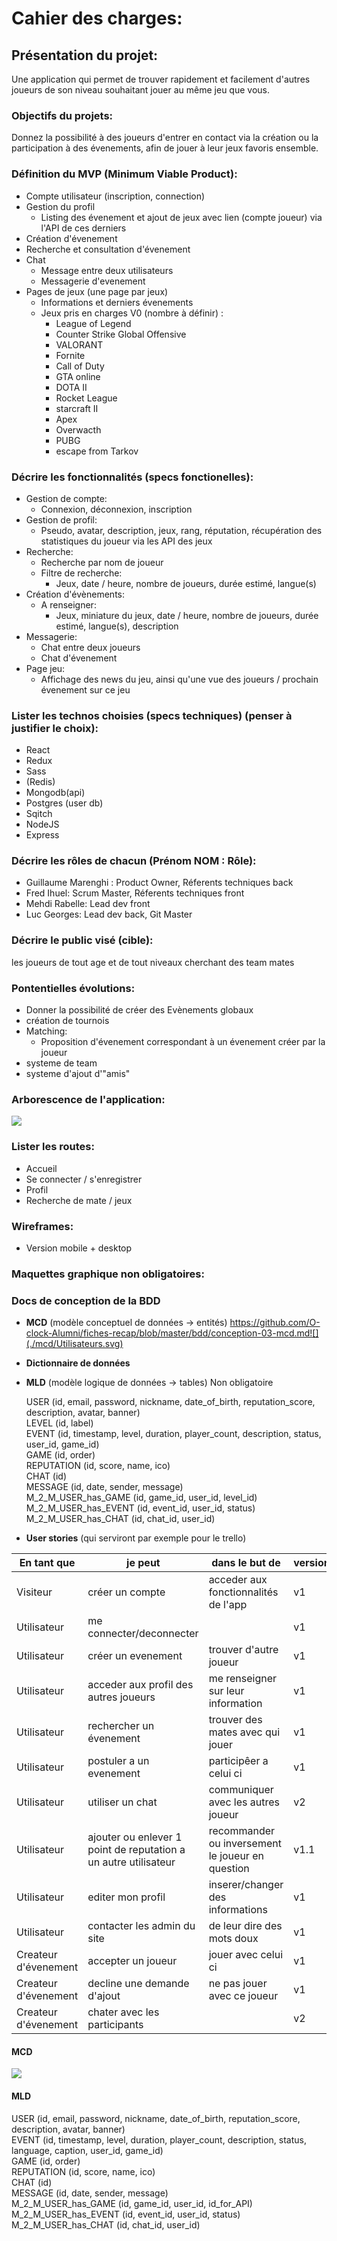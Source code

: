 # Cahier des charges:

## Présentation du projet:

Une application qui permet de trouver rapidement et facilement d'autres joueurs de son niveau souhaitant jouer au même jeu que vous.

### Objectifs du projets:

Donnez la possibilité à des joueurs d'entrer en contact via la création ou la participation à des évenements, afin de jouer à leur jeux favoris ensemble.

### Définition du MVP (Minimum Viable Product):

- Compte utilisateur (inscription, connection)
- Gestion du profil
  - Listing des évenement et ajout de jeux avec lien (compte joueur) via l'API de ces derniers
- Création d'évenement
- Recherche et consultation d'évenement
- Chat 
  - Message entre deux utilisateurs
  - Messagerie d'evenement  
- Pages de jeux (une page par jeux)
  - Informations et derniers évenements
  - Jeux pris en charges V0 (nombre à définir) :
    - League of Legend
    - Counter Strike Global Offensive
    - VALORANT
    - Fornite
    - Call of Duty
    - GTA online
    - DOTA II  
    - Rocket League
    - starcraft II
    - Apex
    - Overwacth
    - PUBG 
    - escape from Tarkov

### Décrire les fonctionnalités (specs fonctionelles):

- Gestion de compte:
  - Connexion, déconnexion, inscription  
- Gestion de profil:
  - Pseudo, avatar, description, jeux, rang, réputation,  récupération des statistiques du joueur via les API des jeux
- Recherche:
  - Recherche par nom de joueur
  - Filtre de recherche:
    - Jeux, date / heure, nombre de joueurs, durée estimé,  langue(s)
- Création d'évènements:
  - A renseigner:
    - Jeux, miniature du jeux, date / heure, nombre de joueurs, durée estimé,  langue(s), description
- Messagerie: 
  - Chat entre deux joueurs
  - Chat d'évenement
- Page jeu:
  - Affichage des news du jeu, ainsi qu'une vue des joueurs / prochain évenement sur ce jeu


### Lister les technos choisies (specs techniques) (penser à justifier le choix):

- React
- Redux
- Sass
- (Redis)
- Mongodb(api)
- Postgres (user db)
- Sqitch
- NodeJS
- Express


### Décrire les rôles de chacun (Prénom NOM : Rôle):

- Guillaume Marenghi : Product Owner, Réferents techniques back
- Fred Ihuel: Scrum Master, Réferents techniques front  
- Mehdi Rabelle: Lead dev front
- Luc Georges: Lead dev back, Git Master


### Décrire le public visé (cible):

les joueurs de tout age et de tout niveaux cherchant des team mates

### Pontentielles évolutions:

- Donner la possibilité de créer des Evènements globaux
- création de tournois
- Matching:
  - Proposition d'évenement correspondant à un évenement créer par la joueur
- systeme de team
- systeme d'ajout d'"amis"

### Arborescence de l'application:

![](./ressources/Arborescence.png)

### Lister les routes:

- Accueil
- Se connecter / s'enregistrer
- Profil
- Recherche de mate / jeux 

### Wireframes:

- Version mobile + desktop

### Maquettes graphique non obligatoires:

### Docs de conception de la BDD

- **MCD** (modèle conceptuel de données -> entités) https://github.com/O-clock-Alumni/fiches-recap/blob/master/bdd/conception-03-mcd.md![](./mcd/Utilisateurs.svg)

- **Dictionnaire de données**

- **MLD** (modèle logique de données -> tables) Non obligatoire

  USER (id, email, password, nickname, date_of_birth, reputation_score, description, avatar, banner)  
  LEVEL (id, label)  
  EVENT (id, timestamp, level, duration, player_count, description, status, user_id, game_id)  
  GAME (id, order)  
  REPUTATION (id, score, name, ico)  
  CHAT (id)  
  MESSAGE (id, date, sender, message)  
  M_2_M_USER_has_GAME (id, game_id, user_id, level_id)  
  M_2_M_USER_has_EVENT (id, event_id, user_id, status)  
  M_2_M_USER_has_CHAT (id, chat_id, user_id)  

- **User stories** (qui serviront par exemple pour le trello)  

| En tant que | je peut | dans le but de | version |
| ----------- | ------| --------------| ------|
| Visiteur | créer un compte | acceder aux fonctionnalités de l'app | v1 |
| Utilisateur | me connecter/deconnecter || v1 |
| Utilisateur | créer un evenement| trouver d'autre joueur| v1|
| Utilisateur | acceder aux profil des autres joueurs | me renseigner sur leur information | v1 |
| Utilisateur | rechercher un évenement | trouver des mates avec qui jouer | v1 |
| Utilisateur | postuler a un evenement | participêer a celui ci | v1 |
| Utilisateur | utiliser un chat | communiquer avec les autres joueur | v2 |
| Utilisateur | ajouter ou enlever 1 point de reputation a un autre utilisateur | recommander ou inversement le joueur en question | v1.1 |
| Utilisateur | editer mon profil | inserer/changer des informations | v1 |
| Utilisateur | contacter les admin du site | de leur dire des mots doux | v1 |
| Createur d'évenement | accepter un joueur | jouer avec celui ci | v1 |
| Createur d'évenement | decline une demande d'ajout | ne pas jouer avec ce joueur | v1 |
| Createur d'évenement | chater avec les participants | | v2 |


#### MCD

![](./mcd/Utilisateurs.svg)

#### MLD

USER (id, email, password, nickname, date_of_birth, reputation_score, description, avatar, banner)  
EVENT (id, timestamp, level, duration, player_count, description, status, language, caption, user_id, game_id)  
GAME (id, order)  
REPUTATION (id, score, name, ico)  
CHAT (id)  
MESSAGE (id, date, sender, message)  
M_2_M_USER_has_GAME (id, game_id, user_id, id_for_API)  
M_2_M_USER_has_EVENT (id, event_id, user_id, status)  
M_2_M_USER_has_CHAT (id, chat_id, user_id)  